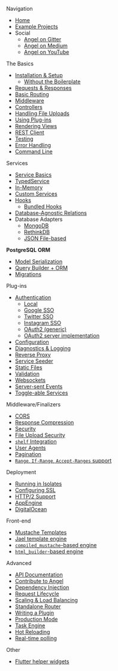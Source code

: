 Navigation
* [Home](https://github.com/angel-dart/angel/wiki)
* [Example Projects](https://github.com/angel-example)
* Social
  * [Angel on Gitter](https://gitter.im/angel_dart/discussion)
  * [Angel on Medium](https://medium.com/the-angel-framework)
  * [Angel on YouTube](https://www.youtube.com/playlist?list=PLl3P3tmiT-frEV50VdH_cIrA2YqIyHkkY)

The Basics
* [Installation & Setup](https://github.com/angel-dart/angel/wiki/Installation-&-Setup)
  * [Without the Boilerplate](https://github.com/angel-dart/angel/wiki/Without-the-Boilerplate)
* [Requests & Responses](https://github.com/angel-dart/angel/wiki/Requests-&-Responses)
* [Basic Routing](https://github.com/angel-dart/angel/wiki/Basic-Routing)
* [Middleware](https://github.com/angel-dart/angel/wiki/Middleware)
* [Controllers](https://github.com/angel-dart/angel/wiki/Controllers)
* [Handling File Uploads](https://medium.com/@thosakwe/building-a-simple-file-upload-app-with-angel-64938d4ddc61)
* [Using Plug-ins](https://github.com/angel-dart/angel/wiki/Using-Plug-ins)
* [Rendering Views](https://github.com/angel-dart/angel/wiki/Rendering-Views)
* [REST Client](https://github.com/angel-dart/client)
* [Testing](https://github.com/angel-dart/angel/wiki/Testing)
* [Error Handling](https://github.com/angel-dart/angel/wiki/Error-Handling)
* [Command Line](https://github.com/angel-dart/cli)

Services
* [Service Basics](https://github.com/angel-dart/angel/wiki/Service-Basics)
* [TypedService](https://github.com/angel-dart/angel/wiki/TypedService)
* [In-Memory](https://github.com/angel-dart/angel/wiki/In-Memory)
* [Custom Services](https://github.com/angel-dart/angel/wiki/Custom-Services)
* [Hooks](https://github.com/angel-dart/angel/wiki/Hooks)
  * [Bundled Hooks](https://www.dartdocs.org/documentation/angel_framework/latest/angel_framework.hooks/angel_framework.hooks-library.html)
* [Database-Agnostic Relations](https://github.com/angel-dart/relations)
* Database Adapters
  * [MongoDB](https://github.com/angel-dart/mongo)
  * [RethinkDB](https://github.com/angel-dart/rethink)
  * [JSON File-based](https://github.com/angel-dart/file_service)

**PostgreSQL ORM**
* [Model Serialization](https://github.com/angel-dart/serialize)
* [Query Builder + ORM](https://github.com/angel-dart/orm)
* [Migrations](https://github.com/angel-dart/migration)

Plug-ins
* [Authentication](https://github.com/angel-dart/auth)
  * [Local](https://github.com/angel-dart/auth/wiki/Local-Auth)
  * [Google SSO](https://github.com/angel-dart/auth_google)
  * [Twitter SSO](https://github.com/angel-dart/auth_twitter)
  * [Instagram SSO](https://github.com/angel-dart/auth_instagram)
  * [OAuth2 (generic)](https://github.com/angel-dart/auth_oauth2)
  * [OAuth2 server implementation](https://github.com/angel-dart/oauth2)
* [Configuration](https://github.com/angel-dart/configuration)
* [Diagnostics & Logging](https://github.com/angel-dart/diagnostics)
* [Reverse Proxy](https://github.com/angel-dart/proxy)
* [Service Seeder](https://github.com/angel-dart/seeder)
* [Static Files](https://github.com/angel-dart/static)
* [Validation](https://github.com/angel-dart/validate)
* [Websockets](https://github.com/angel-dart/websocket)
* [Server-sent Events](https://github.com/angel-dart/eventsource)
* [Toggle-able Services](https://github.com/angel-dart/toggle)

Middleware/Finalizers
* [CORS](https://github.com/angel-dart/cors)
* [Response Compression](https://github.com/angel-dart/compress)
* [Security](https://github.com/angel-dart/security)
* [File Upload Security](https://github.com/angel-dart/file_security)
* [`shelf` Integration](https://github.com/angel-dart/shelf)
* [User Agents](https://github.com/angel-dart/user_agent)
* [Pagination](https://github.com/angel-dart/paginate)
* [`Range`, `If-Range`, `Accept-Ranges` support](https://github.com/angel-dart/range)

Deployment
* [Running in Isolates](https://github.com/angel-example/multithread)
* [Configuring SSL](https://github.com/angel-dart/angel/wiki/Configuring-SSL)
* [HTTP/2 Support](https://github.com/angel-dart/http2)
* [AppEngine](https://github.com/angel-dart/angel/wiki/Deployment-to-AppEngine)
* [DigitalOcean](https://github.com/angel-dart/angel/wiki/Deployment-to-DigitalOcean)

Front-end
* [Mustache Templates](https://github.com/angel-dart/mustache)
* [Jael template engine](https://github.com/angel-dart/jael)
* [`compiled_mustache`-based engine](https://github.com/thislooksfun/angel_compiled_mustache)
* [`html_builder`-based engine](https://github.com/angel-dart/html)

Advanced
* [API Documentation](http://www.dartdocs.org/documentation/angel_common/latest)
* [Contribute to Angel](https://github.com/angel-dart/roadmap/blob/master/CONTRIBUTING.md)
* [Dependency Injection](https://github.com/angel-dart/angel/wiki/Dependency-Injection)
* [Request Lifecycle](https://github.com/angel-dart/angel/wiki/Request-Lifecycle)
* [Scaling & Load Balancing](https://github.com/angel-dart/multiserver)
* [Standalone Router](https://github.com/angel-dart/route)
* [Writing a Plugin](https://github.com/angel-dart/angel/wiki/Writing-a-Plugin)
* [Production Mode](https://github.com/angel-dart/angel/wiki/Production-Mode)
* [Task Engine](https://github.com/angel-dart/task)
* [Hot Reloading](https://github.com/angel-dart/hot)
* [Real-time polling](https://github.com/angel-dart/poll)

Other
* [Flutter helper widgets](https://github.com/angel-dart/flutter)
